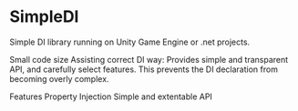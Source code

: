 # SimpleDI

Simple DI library running on Unity Game Engine or .net projects.

Small code size
Assisting correct DI way: Provides simple and transparent API, and carefully select features. This prevents the DI declaration from becoming overly complex.

Features
Property Injection
Simple and extentable API
